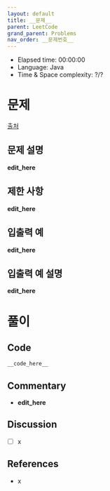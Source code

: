 ```yaml
---
layout: default
title: __문제__
parent: LeetCode
grand_parent: Problems
nav_order: __문제번호__
---
```


- Elapsed time: 00:00:00
- Language: Java
- Time & Space complexity: ?/?

<!-- 문제 -->
# __문제__

[출처](__출처링크__)

## 문제 설명

__edit_here__

## 제한 사항

__edit_here__

## 입출력 예

__edit_here__

## 입출력 예 설명

__edit_here__

<!-- 풀이 -->
# 풀이

## Code

``` java
__code_here__
```

## Commentary

- __edit_here__

## Discussion

- [ ] x

## References

- x
